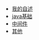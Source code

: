 * [我的自述](/ "我的自述")
* [java基础](/java/base.md "java基础")
* [中间件](/java/middleware.md "中间件")
* [其他](/java/ "其他")

